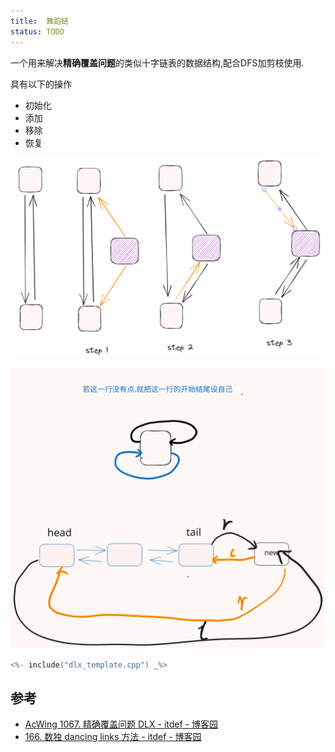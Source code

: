 ```yaml
---
title:  舞蹈链
status: TODO
---
```


一个用来解决**精确覆盖问题**的类似十字链表的数据结构,配合DFS加剪枝使用.

具有以下的操作

- 初始化
- 添加
- 移除
- 恢复

![](./1.png "figure-1")

![](./2.svg "figure-2")


```cpp
<%- include("dlx_template.cpp") _%>
```

## 参考

- [AcWing 1067. 精确覆盖问题 DLX - itdef - 博客园](https://www.cnblogs.com/itdef/p/14108020.html)
- [166. 数独 dancing links 方法 - itdef - 博客园](https://www.cnblogs.com/itdef/p/11337878.html)
